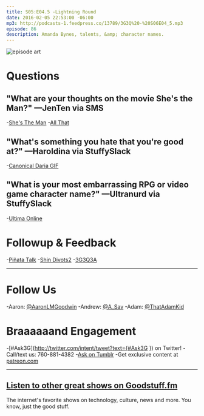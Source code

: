 ```yaml
---
title: S05:E04.5 -Lightning Round
date: 2016-02-05 22:53:00 -06:00
mp3: http://podcasts-1.feedpress.co/13789/3G3Q%20-%20S06E04_5.mp3
episode: 86
description: Amanda Bynes, talents, &amp; character names.
---
```


![episode art][1]

# Questions

## "What are your thoughts on the movie She's the Man?" —JenTen via SMS

-[She's The Man][2]
-[All That][3]

## "What's something you hate that you're good at?" —Haroldina via StuffySlack

-[Canonical Daria GIF][4]

## "What is your most embarrassing RPG or video game character name?" —Ultranurd via StuffySlack

-[Ultima Online][5]

# Followup &amp; Feedback

-[Piñata Talk][6]
-[Shin Divots][7][2][8]
-[3G3Q3A][9]

***

# Follow Us
-Aaron: [@AaronLMGoodwin](http://twitter.com/aaronlmgoodwin)
-Andrew: [@A_Sav](http://twitter.com/a_sav)
-Adam: [@ThatAdamKid](http://twitter.com/thatadamkid)

# Braaaaaand Engagement
-[#Ask3G](http://twitter.com/intent/tweet?text={#Ask3G }) on Twitter!
-Call/text us: 760-881-4382
-[Ask on Tumblr](http://3g3q.co/ask)
-Get exclusive content at [patreon.com](http://www.patreon.com/3g3q)

***

## [Listen to other great shows on Goodstuff.fm](http://goodstuff.fm/)
The internet's favorite shows on technology, culture, news and more. You know, just the good stuff.

[1]: http://l.gdwn.co/12VtS.jpg
[2]: http://www.imdb.com/title/tt0454945/
[3]: https://en.wikipedia.org/wiki/All_That
[4]: http://media1.giphy.com/media/ENoMhjnIOiZMs/giphy.gif
[5]: http://uo.com/
[6]: https://twitter.com/dansturm/status/694602868288913408
[7]: https://twitter.com/dansturm/status/694674511711465472
[8]: https://twitter.com/dansturm/status/694674627491008513
[9]: https://twitter.com/joesteel/status/694576875532738560
